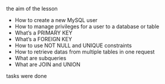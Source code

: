 


the aim of the lesson
* How to create a new MySQL user
* How to manage privileges for a user to a database or table
* What’s a PRIMARY KEY
* What’s a FOREIGN KEY
* How to use NOT NULL and UNIQUE constraints
* How to retrieve datas from multiple tables in one request
* What are subqueries
* What are JOIN and UNION

                                      
                                                                                                                   
                                  
         
                                        
           
                                        
                                                                                                                     
                                 

                                                                            

tasks were done









































































































































